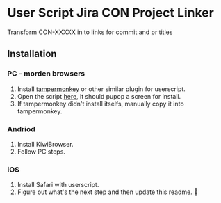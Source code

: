# User Script Jira CON Project Linker
Transform CON-XXXXX in to links for commit and pr titles



## Installation


### PC - morden browsers
1. Install [tampermonkey](https://chromewebstore.google.com/detail/tampermonkey/dhdgffkkebhmkfjojejmpbldmpobfkfo) or other similar plugin for userscript.
2. Open the script [here](https://raw.githubusercontent.com/umami-dev/userscript-jira-con-project-linker/main/userscript-jira-con-project-linker.js), it should pupop a screen for install.
3. If tampermonkey didn't install itselfs, manually copy it into tampermonkey.

### Andriod 
1. Install KiwiBrowser.
2. Follow PC steps.

### iOS
1. Install Safari with userscript.
2. Figure out what's the next step and then update this readme. 🙏
